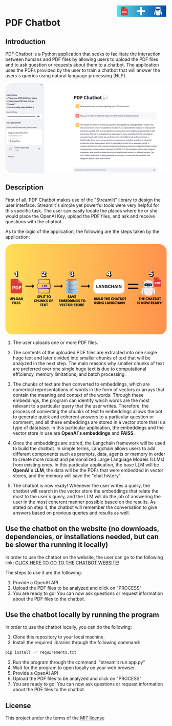 <a>
    <img src="images/Logo.png" alt="PDF Chatbot Logo" title="Logo" align="right" height="40" />
</a>

# PDF Chatbot

## Introduction

PDF Chatbot is a Python application that seeks to facilitate the interaction between humans and PDF files by allowing users to upload the PDF files and to ask question or requests about them to a chatbot. The application uses the PDFs provided by the user to train a chatbot that will answer the users´s queries using natural language processing (NLP).

<div align="center">
    <img src="images/Main_page.png" alt="PDF Chatbot Logo" width="900" />
</div>

## Description

First of all, PDF Chatbot makes use of the "Streamlit" library to design the user interface. Streamlit´s simple yet powerful tools were very helpful for this specific task. The user can easily locate the places where he or she would place the OpenAI Key, upload the PDF files, and ask and receive questions with the chatbot.

As to the logic of the application, the following are the steps taken by the application:

<div align="center">
    <img src="images/Description.png" alt="PDF Chatbot Logo" width="900" />
</div>

1. The user uploads one or more PDF files.

2. The contents of the uploaded PDF files are extracted into one single huge text and later divided into smaller chunks of text that will be analyzed in the next step. The main reasons why smaller chunks of text are preferred over one single huge text is due to computational efficiency, memory limitations, and batch processing.

3. The chunks of text are then converted to embeddings, which are numerical representations of words in the form of vectors or arrays that contain the meaning and context of the words. Through these embeddings, the program can identify which words are the most relevant to a particular query that the user writes. Therefore, the process of converting the chunks of text to embeddings allows the bot to generate quick and coherent answers to a particular question or comment, and all these embeddings are stored in a vector store that is a type of database. In this particular application, the embeddings and the vector store in use are **OpenAI´s embeddings** and **FAISS**.

4. Once the embeddings are stored, the Langchain framework will be used to build the chatbot. In simple terms, Langchain allows users to add different components such as prompts, data, agents or memory in order to create more robust and personalized Large Language Models (LLMs) from existing ones. In this particular application, the base LLM will be **OpenAI´s LLM**, the data will be the PDFs that were embedded in vector stores, and the memory will save the "chat history". 

5. The chatbot is now ready! Whenever the user writes a query, the chatbot will search in the vector store the embeddings that relate the most to the user´s query, and the LLM will do the job of answering the user in the most coherent manner possible based on the results. As stated on step 4, the chatbot will remember the conversation to give answers based on previous queries and results as well.

## Use the chatbot on the website (no downloads, dependencies, or installations needed, but can be slower tha running it locally)

In order to use the chatbot on the website, the user can go to the following link: 
[CLICK HERE TO GO TO THE CHATBOT WEBSITE!](https://pdf-chatbot-iowz.onrender.com)

The steps to use it are the following:

1. Provide a OpenAI API
2. Upload the PDF files to be analyzed and click on "PROCESS"
3. You are ready to go! You can now ask questions or request information about the PDF files to the chatbot.

## Use the chatbot locally by running the program

In order to use the chatbot locally, you can do the following: 

1. Clone this repository to your local machine.
2. Install the required libraries through the following command:

```bash
pip install -r requirements.txt
```

3. Run the program through the command: "streamlit run app.py"
4. Wait for the program to open locally on your web browser.
5. Provide a OpenAI API
6. Upload the PDF files to be analyzed and click on "PROCESS"
7. You are ready to go! You can now ask questions or request information about the PDF files to the chatbot.

## License

This project under the terms of the [MIT license](https://opensource.org/license/mit/)



